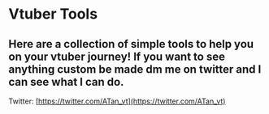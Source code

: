 # Vtuber Tools
 
## Here are a collection of simple tools to help you on your vtuber journey! If you want to see anything custom be made dm me on twitter and I can see what I can do.
Twitter: [https://twitter.com/ATan_vt](https://twitter.com/ATan_vt)
